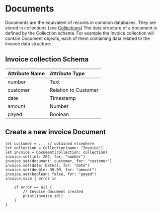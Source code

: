 # Documents
Documents are the equivalent of records in common databases. They are stored in collections (see [Collections](collections.md))
The data structure of a document is defined by the Collection schema.
For example the Invoice collection will contain Document objects, each of them containing data related to the Invoice data structure:

## Invoice collection Schema

| Attribute Name | Attribute Type |
|:-|:-|
| number | Text |
| customer | Relation to Customer |
| date | Timestamp |
| amount | Number |
| payed | Boolean |

## Create a new invoice Document
```
let customer = ... // obtained elsewhere
let collection = Collection(name: "Invoice") 
let invoice = Document(collection: collection)
invoice.set(int: 202, for: "number")
invoice.set(document: customer, for: "customer")
invoice.set(date: Date(), for: "date")
invoice.set(double: 39.99, for: "amount")
invoice.set(boolean: false, for: "payed")
invoice.save { error in

	if error == nil {
		// Invoice document created
		print(invoice.id!) 
	}
}
```